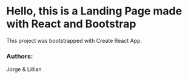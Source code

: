# Hello, this is a Landing Page made with React and Bootstrap

This project was bootstrapped with Create React App.

### Authors:

Jorge & Lillian